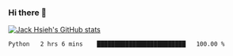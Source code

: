 ### Hi there 👋
[![Jack Hsieh's GitHub stats](https://github-readme-stats.vercel.app/api?username=kcajheish)](https://github.com/anuraghazra/github-readme-stats)

<!--START_SECTION:waka-->

```txt
Python   2 hrs 6 mins    █████████████████████████   100.00 %
```

<!--END_SECTION:waka-->
